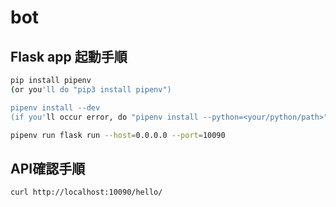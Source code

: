 # bot

## Flask app 起動手順
```bash
pip install pipenv
(or you'll do "pip3 install pipenv")

pipenv install --dev
(if you'll occur error, do "pipenv install --python=<your/python/path>")

pipenv run flask run --host=0.0.0.0 --port=10090
```

## API確認手順
```bash
curl http://localhost:10090/hello/
```
